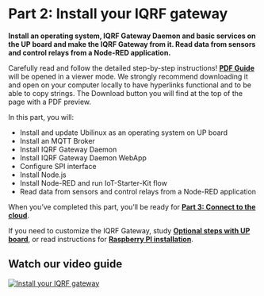 # Part 2: Install your IQRF gateway

**Install an operating system, IQRF Gateway Daemon and basic services on the UP board and make the IQRF Gateway from it. Read data from sensors and control relays from a Node-RED application.**

Carefully read and follow the detailed step-by-step instructions! **[PDF Guide](https://gitlab.iqrf.org/alliance/iot-starter-kit/tree/master/install/pdf/iqrf-part2.pdf)** will be opened in a viewer mode. We strongly recommend downloading it and open on your computer locally to have hyperlinks functional and to be able to copy strings. The Download button you will find at the top of the page with a PDF preview.

In this part, you will:

*	Install and update Ubilinux as an operating system on UP board
*	Install an MQTT Broker
*	Install IQRF Gateway Daemon
*	Install IQRF Gateway Daemon WebApp
*	Configure SPI interface
*	Install Node.js
*	Install Node-RED and run IoT-Starter-Kit flow 
*	Read data from sensors and control relays from a Node-RED application

When you’ve completed this part, you’ll be ready for **[Part 3: Connect to the cloud](https://gitlab.iqrf.org/alliance/iot-starter-kit/tree/master/install/PART3-EXT.md)**.

If you need to customize the IQRF Gateway, study **[Optional steps with UP board](https://gitlab.iqrf.org/alliance/iot-starter-kit/tree/master/install/up-board/GW-SbS-INSTALL.md)**, or read instructions for **[Raspberry PI installation](https://gitlab.iqrf.org/alliance/iot-starter-kit/tree/master/install/rpi-board/GW-SbS-INSTALL.md)**.

## Watch our video guide 

[![Install your IQRF gateway](https://img.youtube.com/vi/5BzxgPCByPM/0.jpg)](https://www.youtube.com/watch?v=5BzxgPCByPM "Part2: Install your IQRF gateway")
